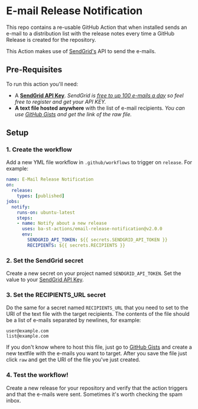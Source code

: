 # E-mail Release Notification

This repo contains a re-usable GitHub Action that when installed sends an e-mail to a distribution list with the release notes every time a GitHub Release is created for the repository.

This Action makes use of [SendGrid's](https://sendgrid.com/) API to send the e-mails.

## Pre-Requisites

To run this action you'll need:
- A [**SendGrid API Key**](https://sendgrid.com/docs/ui/account-and-settings/api-keys/). _SendGrid is [free to up 100 e-mails a day](https://sendgrid.com/pricing/) so feel free to register and get your API KEY._
- **A text file hosted anywhere** with the list of e-mail recipients. _You can use [GitHub Gists](https://gist.github.com) and get the link of the raw file._

## Setup

### 1. Create the workflow

Add a new YML file workflow in `.github/workflows` to trigger on `release`. For example:
```yml
name: E-Mail Release Notification
on:
  release:
    types: [published]
jobs:
  notify:
    runs-on: ubuntu-latest
    steps:
    - name: Notify about a new release
      uses: ba-st-actions/email-release-notification@v2.0.0
      env:
        SENDGRID_API_TOKEN: ${{ secrets.SENDGRID_API_TOKEN }}
        RECIPIENTS: ${{ secrets.RECIPIENTS }}
```

### 2. Set the SendGrid secret

Create a new secret on your project named `SENDGRID_API_TOKEN`. Set the value to your [SendGrid API Key](https://sendgrid.com/docs/ui/account-and-settings/api-keys/).


### 3. Set the RECIPIENTS_URL secret

Do the same for a secret named `RECIPIENTS_URL` that you need to set to the URI of the text file with the target recipients. The contents of the file should be a list of e-mails separated by newlines, for example:

```
user@example.com
list@example.com
```

If you don't know where to host this file, just go to [GitHub Gists](https://gist.github.com) and create a new textfile with the e-mails you want to target. After you save the file just click `raw` and get the URI of the file you've just created.

### 4. Test the workflow!

Create a new release for your repository and verify that the action triggers and that the e-mails were sent. Sometimes it's worth checking the spam inbox.
